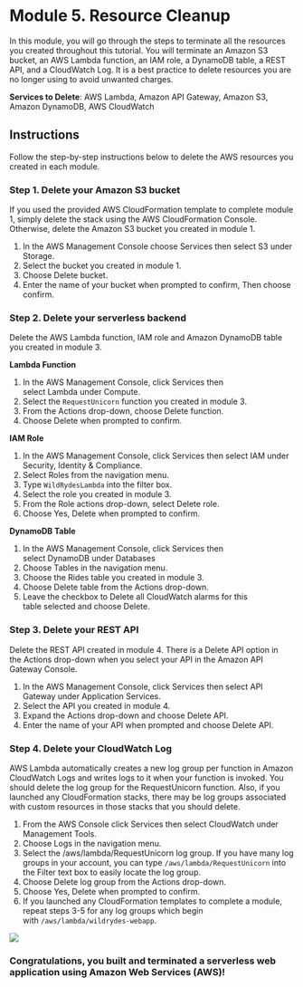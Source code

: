 # Module 5. Resource Cleanup

In this module, you will go through the steps to terminate all the resources you created throughout this tutorial. You will terminate an Amazon S3 bucket, an AWS Lambda function, an IAM role, a DynamoDB table, a REST API, and a CloudWatch Log. It is a best practice to delete resources you are no longer using to avoid unwanted charges.

**Services to Delete**: AWS Lambda, Amazon API Gateway, Amazon S3, Amazon DynamoDB, AWS CloudWatch 

## Instructions

Follow the step-by-step instructions below to delete the AWS resources you created in each module.

### Step 1. Delete your Amazon S3 bucket

If you used the provided AWS CloudFormation template to complete module 1, simply delete the stack using the AWS CloudFormation Console. Otherwise, delete the Amazon S3 bucket you created in module 1.

1. In the AWS Management Console choose Services then select S3 under Storage. 
2. Select the bucket you created in module 1. 
3. Choose Delete bucket. 
4. Enter the name of your bucket when prompted to confirm, Then choose confirm.

### Step 2. Delete your serverless backend

Delete the AWS Lambda function, IAM role and Amazon DynamoDB table you created in module 3.

**Lambda Function**

1. In the AWS Management Console, click Services then select Lambda under Compute. 
2. Select the `RequestUnicorn` function you created in module 3. 
3. From the Actions drop-down, choose Delete function. 
4. Choose Delete when prompted to confirm. 

**IAM Role**

1. In the AWS Management Console, click Services then select IAM under Security, Identity & Compliance. 
2. Select Roles from the navigation menu. 
3. Type `WildRydesLambda` into the filter box. 
4. Select the role you created in module 3. 
5. From the Role actions drop-down, select Delete role. 
6. Choose Yes, Delete when prompted to confirm. 

**DynamoDB Table**

1. In the AWS Management Console, click Services then select DynamoDB under Databases 
2. Choose Tables in the navigation menu. 
3. Choose the Rides table you created in module 3. 
4. Choose Delete table from the Actions drop-down. 
5. Leave the checkbox to Delete all CloudWatch alarms for this table selected and choose Delete.

### Step 3. Delete your REST API

Delete the REST API created in module 4. There is a Delete API option in the Actions drop-down when you select your API in the Amazon API Gateway Console.

1. In the AWS Management Console, click Services then select API Gateway under Application Services. 
2. Select the API you created in module 4. 
3. Expand the Actions drop-down and choose Delete API. 
4. Enter the name of your API when prompted and choose Delete API.

### Step 4. Delete your CloudWatch Log

AWS Lambda automatically creates a new log group per function in Amazon CloudWatch Logs and writes logs to it when your function is invoked. You should delete the log group for the RequestUnicorn function. Also, if you launched any CloudFormation stacks, there may be log groups associated with custom resources in those stacks that you should delete.

1. From the AWS Console click Services then select CloudWatch under Management Tools. 
2. Choose Logs in the navigation menu. 
3. Select the /aws/lambda/RequestUnicorn log group. If you have many log groups in your account, you can type `/aws/lambda/RequestUnicorn` into the Filter text box to easily locate the log group. 
4. Choose Delete log group from the Actions drop-down. 
5. Choose Yes, Delete when prompted to confirm. 
6. If you launched any CloudFormation templates to complete a module, repeat steps 3-5 for any log groups which begin with `/aws/lambda/wildrydes-webapp`.

![](https://d1.awsstatic.com/Test%20Images/Kate%20Test%20Images/Serverless_Web_App_LP_assets-badge.298c74454576a83068bd07f5ec1f271f9d10ad04.png)

### Congratulations, you built and terminated a serverless web application using Amazon Web Services (AWS)!